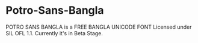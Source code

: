 # Potro-Sans-Bangla


POTRO SANS BANGLA is a FREE BANGLA UNICODE FONT Licensed under SIL OFL 1.1. Currently it's in Beta Stage.
